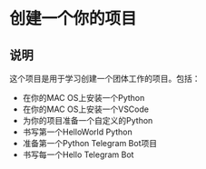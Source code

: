 # 创建一个你的项目

## 说明

这个项目是用于学习创建一个团体工作的项目。包括：

* 在你的MAC OS上安装一个Python
* 在你的MAC OS上安装一个VSCode
* 为你的项目准备一个自定义的Python
* 书写第一个HelloWorld Python
* 准备第一个Python Telegram Bot项目
* 书写每一个Hello Telegram Bot

